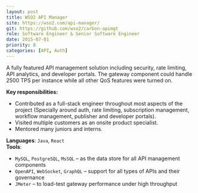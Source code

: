 ```yaml
---
layout: post
title: WSO2 API Manager
site: https://wso2.com/api-manager/
git: https://github.com/wso2/carbon-apimgt
role: Software Engineer & Senior Software Engineer
date: 2015-07-01
priority: 8
categories: [API, Auth]
---
```


A fully featured API management solution including security, rate limiting, API analytics, and developer portals. The gateway component could handle 2500 TPS per instance while all other QoS features were turned on.

**Key responsibilities:**
- Contributed as a full-stack engineer throughout most aspects of the project (Specially around auth, rate limiting, subscription management, workflow management, publisher and developer portals).
- Visited multiple customers as an onsite product specialist. 
- Mentored many juniors and interns.

**Languages**: `Java`, `React`  
**Tools**:
  - `MySQL`, `PostgreSQL`, `MsSQL` – as the data store for all API management components  
  - `OpenAPI`, `WebSocket`, `GraphQL` – support for all types of APIs and their governance
  - `JMeter` – to load-test gateway performance under high throughput
